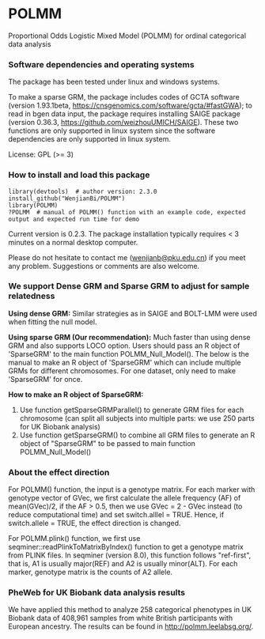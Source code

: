 # POLMM
Proportional Odds Logistic Mixed Model (POLMM) for ordinal categorical data analysis

### Software dependencies and operating systems
The package has been tested under linux and windows systems. 

To make a sparse GRM, the package includes codes of GCTA software (version 1.93.1beta, https://cnsgenomics.com/software/gcta/#fastGWA); to read in bgen data input, the package requires installing SAIGE package (version 0.36.3, https://github.com/weizhouUMICH/SAIGE). These two functions are only supported in linux system since the software dependencies are only supported in linux system.

License: GPL (>= 3)

### How to install and load this package

```{r}      
library(devtools)  # author version: 2.3.0
install_github("WenjianBi/POLMM")
library(POLMM)
?POLMM  # manual of POLMM() function with an example code, expected output and expected run time for demo
```
Current version is 0.2.3. The package installation typically requires < 3 minutes on a normal desktop computer. 

Please do not hesitate to contact me (wenjianb@pku.edu.cn) if you meet any problem. Suggestions or comments are also welcome.

### We support Dense GRM and Sparse GRM to adjust for sample relatedness

**Using dense GRM:** Similar strategies as in SAIGE and BOLT-LMM were used when fitting the null model.  

**Using sparse GRM (Our recommendation):** Much faster than using dense GRM and also supports LOCO option. Users should pass an R object of 'SparseGRM' to the main function POLMM_Null_Model(). The below is the manual to make an R object of 'SparseGRM' which can include multiple GRMs for different chromosomes. For one dataset, only need to make 'SparseGRM' for once.  

**How to make an R object of SparseGRM:**  
1. Use function getSparseGRMParallel() to generate GRM files for each chromosome (can split all subjects into multiple parts: we use 250 parts for UK Biobank analysis)
1. Use function getSparseGRM() to combine all GRM files to generate an R object of "SparseGRM" to be passed to main function POLMM_Null_Model() 

### About the effect direction
For POLMM() function, the input is a genotype matrix. For each marker with genotype vector of GVec, we first calculate the allele frequency (AF) of mean(GVec)/2, if the AF > 0.5, then we use GVec = 2 - GVec instead (to reduce computational time) and set switch.alllel = TRUE. Hence, if switch.allele = TRUE, the effect direction is changed.

For POLMM.plink() function, we first use seqminer::readPlinkToMatrixByIndex() function to get a genotype matrix from PLINK files. In seqminer (version 8.0), this function follows "ref-first", that is, A1 is usually major(REF) and A2 is usually minor(ALT). For each marker, genotype matrix is the counts of A2 allele.  


### PheWeb for UK Biobank data analysis results

We have applied this method to analyze 258 categorical phenotypes in UK Biobank data of 408,961 samples from white British participants with European ancestry. The results can be found in http://polmm.leelabsg.org/.
